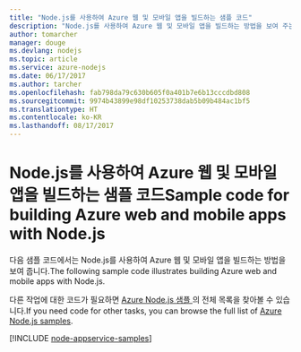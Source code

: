 ```yaml
---
title: "Node.js를 사용하여 Azure 웹 및 모바일 앱을 빌드하는 샘플 코드"
description: "Node.js를 사용하여 Azure 웹 및 모바일 앱을 빌드하는 방법을 보여 주는 샘플 코드입니다."
author: tomarcher
manager: douge
ms.devlang: nodejs
ms.topic: article
ms.service: azure-nodejs
ms.date: 06/17/2017
ms.author: tarcher
ms.openlocfilehash: fab798da79c630b605f0a401b7e6b13cccdbd808
ms.sourcegitcommit: 9974b43899e98df10253738dab5b09b484ac1bf5
ms.translationtype: HT
ms.contentlocale: ko-KR
ms.lasthandoff: 08/17/2017
---
```

# <a name="sample-code-for-building-azure-web-and-mobile-apps-with-nodejs"></a><span data-ttu-id="d8fe4-103">Node.js를 사용하여 Azure 웹 및 모바일 앱을 빌드하는 샘플 코드</span><span class="sxs-lookup"><span data-stu-id="d8fe4-103">Sample code for building Azure web and mobile apps with Node.js</span></span>

<span data-ttu-id="d8fe4-104">다음 샘플 코드에서는 Node.js를 사용하여 Azure 웹 및 모바일 앱을 빌드하는 방법을 보여 줍니다.</span><span class="sxs-lookup"><span data-stu-id="d8fe4-104">The following sample code illustrates building Azure web and mobile apps with Node.js.</span></span>

<span data-ttu-id="d8fe4-105">다른 작업에 대한 코드가 필요하면 [Azure Node.js 샘플 ](https://azure.microsoft.com/resources/samples/?term=nodejs)의 전체 목록을 찾아볼 수 있습니다.</span><span class="sxs-lookup"><span data-stu-id="d8fe4-105">If you need code for other tasks, you can browse the full list of [Azure Node.js samples](https://azure.microsoft.com/resources/samples/?term=nodejs).</span></span>

[!INCLUDE [node-appservice-samples](../docs-ref-conceptual/includes/appservice-samples.md)]